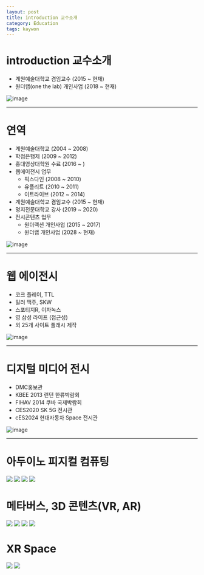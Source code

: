 ```yaml
---
layout: post
title: introduction 교수소개
category: Education
tags: kaywon
---
```


# introduction 교수소개

* 계원예술대학교 겸임교수 (2015 ~ 현재)
* 원더랩(one the lab) 개인사업 (2018 ~ 현재)

![image](https://github.com/gunug/gunug.github.io/assets/52345276/bc795e46-15a6-4d97-9299-fc20b3abb1a1)


---

# 연역
* 계원예술대학교 (2004 ~ 2008)
* 학점은행제 (2009 ~ 2012)
* 홍대영상대학원 수료 (2016 ~ )
* 웹에이전시 업무
  * 픽스다인 (2008 ~ 2010)
  * 유플리트 (2010 ~ 2011)
  * 이트라이브 (2012 ~ 2014)
* 계원예술대학교 겸임교수 (2015 ~ 현재)
* 명지전문대학교 강사 (2019 ~ 2020)
* 전시콘텐츠 업무
  * 원더랙션 개인사업 (2015 ~ 2017)
  * 원더랩 개인사업 (2028 ~ 현재)

![image](https://github.com/gunug/gunug.github.io/assets/52345276/14f40b15-f562-4771-bbd7-0390004882d2)

---

# 웹 에이전시
* 코크 플레이, TTL
* 밀러 맥주, SKW
* 스포티지R, 이자녹스
* 영 삼성 라이프 (접근성)
* 외 25개 사이트 플래시 제작

![image](https://github.com/gunug/gunug.github.io/assets/52345276/a8e5e0fe-cb2e-49cc-b882-f8fd708b376f)

---

# 디지털 미디어 전시
* DMC홍보관
* KBEE 2013 런던 한류박람회
* FIHAV 2014 쿠바 국제박람회
* CES2020 SK 5G 전시관
* cES2024 현대자동차 Space 전시관

![image](https://github.com/gunug/gunug.github.io/assets/52345276/f1d31209-44ab-4bd6-8a32-85edb99c04f8)

---

# 아두이노 피지컬 컴퓨팅
<img src="/file/gif/arduino_motor.gif" />
<img src="/file/gif/arduino_segment.gif" />
<img src="/file/gif/physical_rotator.gif" />
<img src="/file/gif/physical_rotator_content1.gif" />

# 메타버스, 3D 콘텐츠(VR, AR)
<img src="/file/gif/metaverse1.gif" />
<img src="/file/gif/metaverse2.gif" />
<img src="/file/gif/tracking.gif" />
<img src="/file/gif/vr1.gif" />

# XR Space
<img src="/file/gif/xr_space1.gif" />
<img src="/file/gif/xr_space2.gif" />